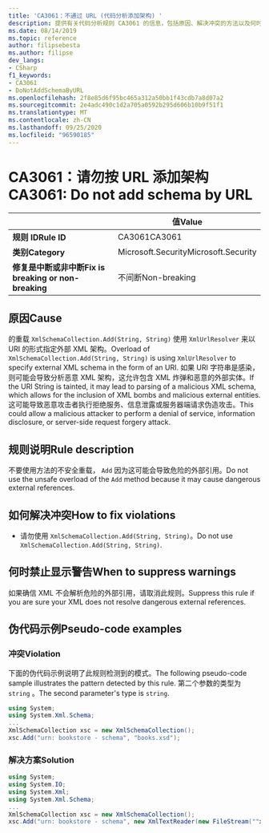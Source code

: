 ```yaml
---
title: 'CA3061：不通过 URL (代码分析添加架构) '
description: 提供有关代码分析规则 CA3061 的信息，包括原因、解决冲突的方法以及何时取消显示。
ms.date: 08/14/2019
ms.topic: reference
author: filipsebesta
ms.author: filipse
dev_langs:
- CSharp
f1_keywords:
- CA3061
- DoNotAddSchemaByURL
ms.openlocfilehash: 2f8e85d6f95bc465a312a50bb1f43cdb7a8d07a2
ms.sourcegitcommit: 2e4adc490c1d2a705a0592b295d606b10b9f51f1
ms.translationtype: MT
ms.contentlocale: zh-CN
ms.lasthandoff: 09/25/2020
ms.locfileid: "96590185"
---
```

# <a name="ca3061-do-not-add-schema-by-url"></a><span data-ttu-id="df6a1-103">CA3061：请勿按 URL 添加架构</span><span class="sxs-lookup"><span data-stu-id="df6a1-103">CA3061: Do not add schema by URL</span></span>

| | <span data-ttu-id="df6a1-104">值</span><span class="sxs-lookup"><span data-stu-id="df6a1-104">Value</span></span> |
|-|-|
| <span data-ttu-id="df6a1-105">**规则 ID**</span><span class="sxs-lookup"><span data-stu-id="df6a1-105">**Rule ID**</span></span> |<span data-ttu-id="df6a1-106">CA3061</span><span class="sxs-lookup"><span data-stu-id="df6a1-106">CA3061</span></span>|
| <span data-ttu-id="df6a1-107">**类别**</span><span class="sxs-lookup"><span data-stu-id="df6a1-107">**Category**</span></span> |<span data-ttu-id="df6a1-108">Microsoft.Security</span><span class="sxs-lookup"><span data-stu-id="df6a1-108">Microsoft.Security</span></span>|
| <span data-ttu-id="df6a1-109">**修复是中断或非中断**</span><span class="sxs-lookup"><span data-stu-id="df6a1-109">**Fix is breaking or non-breaking**</span></span> |<span data-ttu-id="df6a1-110">不间断</span><span class="sxs-lookup"><span data-stu-id="df6a1-110">Non-breaking</span></span>|

## <a name="cause"></a><span data-ttu-id="df6a1-111">原因</span><span class="sxs-lookup"><span data-stu-id="df6a1-111">Cause</span></span>

<span data-ttu-id="df6a1-112">的重载 `XmlSchemaCollection.Add(String, String)` 使用 `XmlUrlResolver` 来以 URI 的形式指定外部 XML 架构。</span><span class="sxs-lookup"><span data-stu-id="df6a1-112">Overload of `XmlSchemaCollection.Add(String, String)` is using `XmlUrlResolver` to specify external XML schema in the form of an URI.</span></span> <span data-ttu-id="df6a1-113">如果 URI 字符串是感染，则可能会导致分析恶意 XML 架构，这允许包含 XML 炸弹和恶意的外部实体。</span><span class="sxs-lookup"><span data-stu-id="df6a1-113">If the URI String is tainted, it may lead to parsing of a malicious XML schema, which allows for the inclusion of XML bombs and malicious external entities.</span></span> <span data-ttu-id="df6a1-114">这可能导致恶意攻击者执行拒绝服务、信息泄露或服务器端请求伪造攻击。</span><span class="sxs-lookup"><span data-stu-id="df6a1-114">This could allow a malicious attacker to perform a denial of service, information disclosure, or server-side request forgery attack.</span></span>

## <a name="rule-description"></a><span data-ttu-id="df6a1-115">规则说明</span><span class="sxs-lookup"><span data-stu-id="df6a1-115">Rule description</span></span>

<span data-ttu-id="df6a1-116">不要使用方法的不安全重载， `Add` 因为这可能会导致危险的外部引用。</span><span class="sxs-lookup"><span data-stu-id="df6a1-116">Do not use the unsafe overload of the `Add` method because it may cause dangerous external references.</span></span>

## <a name="how-to-fix-violations"></a><span data-ttu-id="df6a1-117">如何解决冲突</span><span class="sxs-lookup"><span data-stu-id="df6a1-117">How to fix violations</span></span>

- <span data-ttu-id="df6a1-118">请勿使用 `XmlSchemaCollection.Add(String, String)`。</span><span class="sxs-lookup"><span data-stu-id="df6a1-118">Do not use `XmlSchemaCollection.Add(String, String)`.</span></span>

## <a name="when-to-suppress-warnings"></a><span data-ttu-id="df6a1-119">何时禁止显示警告</span><span class="sxs-lookup"><span data-stu-id="df6a1-119">When to suppress warnings</span></span>

<span data-ttu-id="df6a1-120">如果确信 XML 不会解析危险的外部引用，请取消此规则。</span><span class="sxs-lookup"><span data-stu-id="df6a1-120">Suppress this rule if you are sure your XML does not resolve dangerous external references.</span></span>

## <a name="pseudo-code-examples"></a><span data-ttu-id="df6a1-121">伪代码示例</span><span class="sxs-lookup"><span data-stu-id="df6a1-121">Pseudo-code examples</span></span>

### <a name="violation"></a><span data-ttu-id="df6a1-122">冲突</span><span class="sxs-lookup"><span data-stu-id="df6a1-122">Violation</span></span>

<span data-ttu-id="df6a1-123">下面的伪代码示例说明了此规则检测到的模式。</span><span class="sxs-lookup"><span data-stu-id="df6a1-123">The following pseudo-code sample illustrates the pattern detected by this rule.</span></span>
<span data-ttu-id="df6a1-124">第二个参数的类型为 `string` 。</span><span class="sxs-lookup"><span data-stu-id="df6a1-124">The second parameter's type is `string`.</span></span>

```csharp
using System;
using System.Xml.Schema;
...
XmlSchemaCollection xsc = new XmlSchemaCollection();
xsc.Add("urn: bookstore - schema", "books.xsd");
```

### <a name="solution"></a><span data-ttu-id="df6a1-125">解决方案</span><span class="sxs-lookup"><span data-stu-id="df6a1-125">Solution</span></span>

```csharp
using System;
using System.IO;
using System.Xml;
using System.Xml.Schema;
...
XmlSchemaCollection xsc = new XmlSchemaCollection();
xsc.Add("urn: bookstore - schema", new XmlTextReader(new FileStream(""xmlFilename"", FileMode.Open)));
```
